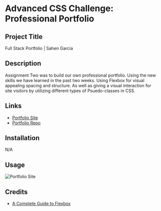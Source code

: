 # Advanced CSS Challenge: Professional Portfolio

## Project Title

Full Stack Portfolio | Sahen Garcia

## Description

Assignment Two was to build our own professional portfolio. Using the new skills we have learned in the past two weeks. Using Flexbox for visual appealing spacing and structure. As well as giving a visual interaction for site visitors by utilizing different types of Psuedo-classes in CSS.

## Links

- [Portfolio Site](https://imjustsahen.github.io/AS2-Portfolio)
- [Portfolio Repo](https://github.com/imjustSahen/AS2-Portfolio)

## Installation

N/A

## Usage

![Portfolio Site](./assets/images/Full-Stack-Portfolio-Sahen-Garcia.png)

## Credits

- [A Complete Guide to Flexbox](https://css-tricks.com/snippets/css/a-guide-to-flexbox/)
